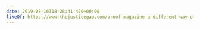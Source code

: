 ```yaml
---
date: 2019-08-16T18:28:41.420+00:00
likeOf: https://www.thejusticegap.com/proof-magazine-a-different-way-of-doing-things/
---
```

